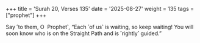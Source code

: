 +++
title = 'Surah 20, Verses 135'
date = '2025-08-27'
weight = 135
tags = ["prophet"]
+++

Say ˹to them, O  Prophet˺, “Each ˹of us˺ is waiting, so keep waiting! You will soon know who is on the Straight Path and is ˹rightly˺ guided.”